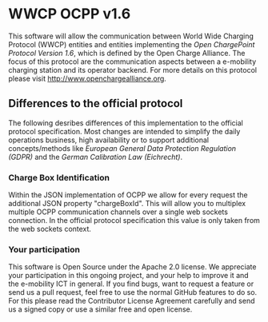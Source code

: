 WWCP OCPP v1.6
==============

This software will allow the communication between World Wide Charging
Protocol (WWCP) entities and entities implementing the
_Open ChargePoint Protocol Version 1.6_, which is defined by the
Open Charge Alliance. The focus of this protocol are the communication
aspects between a e-mobility charging station and its operator backend.
For more details on this protocol please visit http://www.openchargealliance.org.

## Differences to the official protocol

The following desribes differences of this implementation to the official protocol
specification. Most changes are intended to simplify the daily operations business,
high availability or to support additional concepts/methods like *European General Data Protection Regulation (GDPR)*  and the *German Calibration Law (Eichrecht)*.

### Charge Box Identification

Within the JSON implementation of OCPP we allow for every request the additional JSON property "chargeBoxId".
This will allow you to multiplex multiple OCPP communication channels over a single web sockets connection.
In the official protocol specification this value is only taken from the web sockets context.


### Your participation

This software is Open Source under the Apache 2.0 license. We appreciate
your participation in this ongoing project, and your help to improve it
and the e-mobility ICT in general. If you find bugs, want to request a
feature or send us a pull request, feel free to use the normal GitHub
features to do so. For this please read the Contributor License Agreement
carefully and send us a signed copy or use a similar free and open license.
